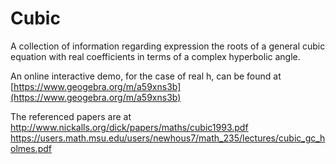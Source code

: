 # Cubic
A collection of information regarding expression the roots of a general cubic equation with real coefficients in terms of a complex hyperbolic angle.

An online interactive demo, for the case of real h, can be found at [https://www.geogebra.org/m/a59xns3b](https://www.geogebra.org/m/a59xns3b)

The referenced papers are at
<http://www.nickalls.org/dick/papers/maths/cubic1993.pdf>
<https://users.math.msu.edu/users/newhous7/math_235/lectures/cubic_gc_holmes.pdf>
